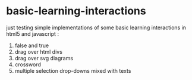basic-learning-interactions
===========================

just testing simple implementations of some basic learning interactions in html5 and javascript :

1. false and true
2. drag over html divs
3. drag over svg diagrams
4. crossword
5. multiple selection drop-downs mixed with texts
